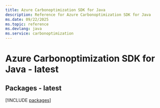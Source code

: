 ```yaml
---
title: Azure Carbonoptimization SDK for Java
description: Reference for Azure Carbonoptimization SDK for Java
ms.date: 09/22/2025
ms.topic: reference
ms.devlang: java
ms.service: carbonoptimization
---
```

# Azure Carbonoptimization SDK for Java - latest
## Packages - latest
[!INCLUDE [packages](carbonoptimization-index.md)]